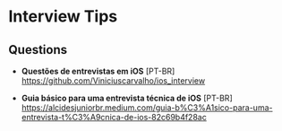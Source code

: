 # Interview Tips

## Questions
- **Questões de entrevistas em iOS** [PT-BR] \
https://github.com/Viniciuscarvalho/ios_interview

- **Guia básico para uma entrevista técnica de iOS** [PT-BR] \
https://alcidesjuniorbr.medium.com/guia-b%C3%A1sico-para-uma-entrevista-t%C3%A9cnica-de-ios-82c69b4f28ac
